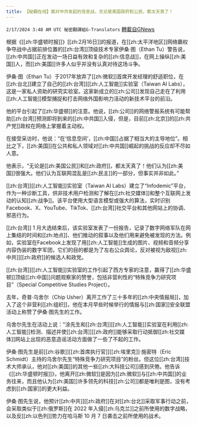 ```yaml
---
title: 【秘翻在线】面对中共发起的信息战，无论是美国政府和公民，都太天真了！
---
```

`2/17/2024 3:48 AM UTC 秘密翻譯組G-Translators` [轉載自GNews](https://gnews.org/articles/2317624)

根据《[[zh:华盛顿时报]]》[[zh:2月16日]]的报道，在[[zh:太平洋地区]]网络霸权争夺战中占据前排位置的[[zh:台湾]]顶级技术专家伊桑·图（Ethan Tu）警告说，[[zh:中共国]]正在发动一场日益有效和复杂的[[zh:信息战]]，在网上操纵[[zh:美国]]人，而[[zh:美国]]许多人似乎并没有认真对待这场斗争。

伊桑·图（Ethan Tu）于2017年放弃了[[zh:微软]]首席开发经理的舒适职位，在[[zh:台北]]建立了自己的[[zh:台湾]][[zh:人工智能]]实验室（Taiwan AI Labs），这是一家私人资助的研究实验室。这家新成立的[[zh:公司]]发现自己走在了利用[[zh:人工智能]]模型捕捉和打击网络外国影响力活动的新技术平台的前沿。

他的平台引起了[[zh:华盛顿]]的注意。他说，[[zh:公司]]的网络警报系统有可能帮助[[zh:台湾]]预测即将到来的[[zh:中共国]]入侵，但是，目前[[zh:北京]]的[[zh:共产党]]政权在网络上掌握着主动权。

在接受采访时，他说：“在‘信息空间’，[[zh:中国]]占据了相当大的主导地位”。相比之下，[[zh:美国]]在公共和私人领域对[[zh:中共国]]崛起的挑战的反应却不尽如人意。

他表示，“无论是[[zh:美国公民]]和[[zh:政府]]，都太天真了！他们认为[[zh:美国]]很强大。他们认为互联网混乱是[[zh:民主]]的一部分，但事实并非如此。”

[[zh:台湾]][[zh:人工智能]]实验室（Taiwan AI Labs）建立了“Infodemic”平台，作为一种诊断工具，供非技术用户检测和了解在[[zh:社交媒体]]和整个互联网上发动的认知[[zh:战争]]。该平台使用大型语言模型或强大的算法，实时识别 Facebook、X、YouTube、TikTok、[[zh:台湾]]社交平台和其他网站上的协调、邪恶行为。

[[zh:台湾]] 1 月大选结束后，该实验室发表了一份报告，记录了数字网络军队在网上集结的时间和[[zh:地点]]、他们推动的叙事以及他们用来避免被发现的方法。例如，实验室在Facebook上发现了用[[zh:人工智能]]生成的图片、视频和音频分享内容伪装的数字军团，它们的目的都是为了左右公众舆论，反对被视为敌视[[zh:中共]][[zh:政府]]的候选人和政党。

[[zh:台湾]][[zh:人工智能]]实验室的工作引起了西方专家的注意，赢得了[[zh:华盛顿]]顶级[[zh:中国]]问题观察家的赞誉，包括非营利性的“特殊竞争力研究项目”（Special Competitive Studies Project）。

去年，奇普·乌舍尔（Chip Usher）离开工作了三十多年的[[zh:中央情报局]]，加入了这个非营利[[zh:组织]]，他在本月早些时候举行的情报与[[zh:国家]]安全联盟活动上称赞了伊桑·图先生的工作。

乌舍尔先生在活动上说："涂先生和[[zh:台湾]][[zh:人工智能]]实验室在利用[[zh:人工智能]]检测、描述并使[[zh:台湾]][[zh:政府]]能够采取行动抵御[[zh:社交媒体]]网站上出现的恶意造谣活动方面做了一些了不起的工作。

伊桑·图先生是前[[zh:谷歌]][[zh:首席执行官]][[zh:埃里克]]·施密特（Eric Schmidt）主持的乌舍尔先生“特殊竞争力研究项目”的粉丝。但这位[[zh:台湾]]技术大师承认，他对[[zh:美国]]的其他一些[[zh:大科技公司]]感到厌倦。他告诉《[[zh:华盛顿时报]]》，他离开[[zh:微软]]是因为[[zh:微软]]与[[zh:中共国]]的业务往来，而且他认为[[zh:美国]]许多领先的科技[[zh:公司]]都是唯利是图，没有考虑到[[zh:国家]]的更大利益。

伊桑·图先生说，他预计[[zh:中共]][[zh:政府]]在对[[zh:台北]]采取军事行动之前，会采取类似于[[zh:俄罗斯]]在 2022 年入侵[[zh:乌克兰]]之前所使用的数字战略，以及反[[zh:以色列]]势力在哈马斯 10 月 7 日袭击之前所使用的战术。

